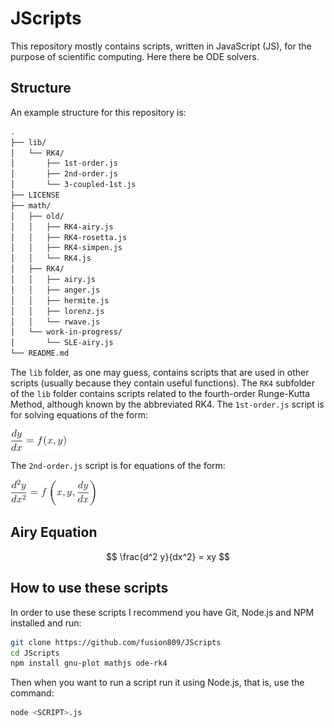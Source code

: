 # JScripts
This repository mostly contains scripts, written in JavaScript (JS), for the purpose of scientific computing. Here there be ODE solvers.

## Structure
An example structure for this repository is:

```bash
.
├── lib/
│   └── RK4/
│       ├── 1st-order.js
│       ├── 2nd-order.js
│       └── 3-coupled-1st.js
├── LICENSE
├── math/
│   ├── old/
│   │   ├── RK4-airy.js
│   │   ├── RK4-rosetta.js
│   │   ├── RK4-simpen.js
│   │   └── RK4.js
│   ├── RK4/
│   │   ├── airy.js
│   │   ├── anger.js
│   │   ├── hermite.js
│   │   ├── lorenz.js
│   │   └── rwave.js
│   └── work-in-progress/
│       └── SLE-airy.js
└── README.md
```

The `lib` folder, as one may guess, contains scripts that are used in other scripts (usually because they contain useful functions). The `RK4` subfolder of the `lib` folder contains scripts related to the fourth-order Runge-Kutta Method, although known by the abbreviated RK4. The `1st-order.js` script is for solving equations of the form:

<img src="images/generalized-1st-order-eq.png" align="center" border="0" alt="\frac{dy}{dx} = f(x,y)" width="92" height="36" />

The `2nd-order.js` script is for equations of the form:

<img src="images/generalized-2nd-order-eq.png" align="center" border="0" alt="\frac{d^2 y}{dx^2} = f\left(x,y,\frac{dy}{dx}\right)" width="140" height="43" />


## Airy Equation
<script src='https://cdn.mathjax.org/mathjax/latest/MathJax.js?config=TeX-AMS-MML_HTMLorMML'></script>
<script type="text/x-mathjax-config">
MathJax.Hub.Config({
  tex2jax: {inlineMath: [['$','$'], ['\\(','\\)']]}
});
</script>

$$ \frac{d^2 y}{dx^2} = xy $$

## How to use these scripts
In order to use these scripts I recommend you have Git, Node.js and NPM installed and run:

```bash
git clone https://github.com/fusion809/JScripts
cd JScripts
npm install gnu-plot mathjs ode-rk4
```

Then when you want to run a script run it using Node.js, that is, use the command:

```bash
node <SCRIPT>.js
```
